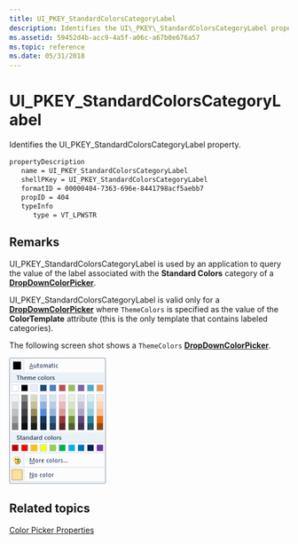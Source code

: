 ```yaml
---
title: UI_PKEY_StandardColorsCategoryLabel
description: Identifies the UI\_PKEY\_StandardColorsCategoryLabel property.
ms.assetid: 59452d4b-acc9-4a5f-a06c-a67b0e676a57
ms.topic: reference
ms.date: 05/31/2018
---
```


# UI\_PKEY\_StandardColorsCategoryLabel

Identifies the UI\_PKEY\_StandardColorsCategoryLabel property.

```
propertyDescription
   name = UI_PKEY_StandardColorsCategoryLabel
   shellPKey = UI_PKEY_StandardColorsCategoryLabel
   formatID = 00000404-7363-696e-8441798acf5aebb7
   propID = 404
   typeInfo
      type = VT_LPWSTR
```

## Remarks

UI\_PKEY\_StandardColorsCategoryLabel is used by an application to query the value of the label associated with the **Standard Colors** category of a [**DropDownColorPicker**](windowsribbon-element-dropdowncolorpicker.md).

UI\_PKEY\_StandardColorsCategoryLabel is valid only for a [**DropDownColorPicker**](windowsribbon-element-dropdowncolorpicker.md) where `ThemeColors` is specified as the value of the **ColorTemplate** attribute (this is the only template that contains labeled categories).

The following screen shot shows a `ThemeColors` [**DropDownColorPicker**](windowsribbon-element-dropdowncolorpicker.md).

![screen shot of the dropdowncolorpicker element with the colortemplate attribute set to themecolors.](images/markup/colortemplate.themedcolors.1.png)

## Related topics

<dl> <dt>

[Color Picker Properties](windowsribbon-reference-properties-colorpicker.md)
</dt> </dl>

 

 




